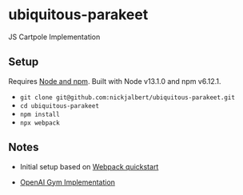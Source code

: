 # ubiquitous-parakeet

JS Cartpole Implementation

## Setup

Requires [Node and npm](https://nodejs.org/en/). Built with Node v13.1.0 and npm v6.12.1.

* `git clone git@github.com:nickjalbert/ubiquitous-parakeet.git`
* `cd ubiquitous-parakeet`
* `npm install`
* `npx webpack`

## Notes

* Initial setup based on [Webpack quickstart](https://webpack.js.org/guides/getting-started/)

* [OpenAI Gym Implementation](https://github.com/openai/gym/blob/master/gym/envs/classic_control/cartpole.py)
